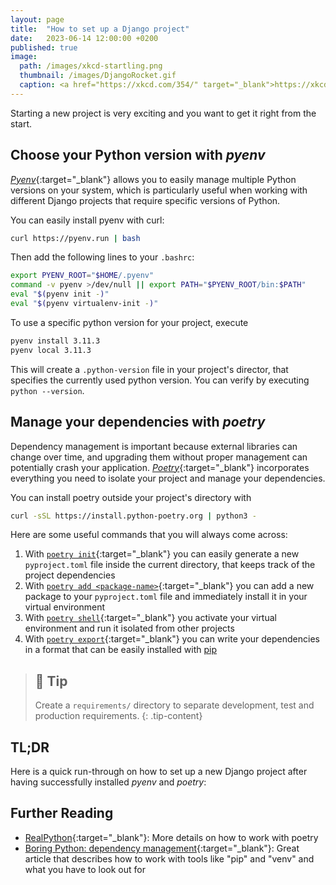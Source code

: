 ```yaml
---
layout: page
title:  "How to set up a Django project"
date:   2023-06-14 12:00:00 +0200
published: true
image: 
  path: /images/xkcd-startling.png
  thumbnail: /images/DjangoRocket.gif
  caption: <a href="https://xkcd.com/354/" target="_blank">https://xkcd.com/354/</a>
---
```


Starting a new project is very exciting and you want to get it right from the start.

## Choose your Python version with *pyenv*

[*Pyenv*][pyenv-install]{:target="_blank"} allows you to easily manage multiple Python versions on your system, which is particularly useful when working with different Django projects that require specific versions of Python. 

You can easily install pyenv with curl:

```bash
curl https://pyenv.run | bash
```

Then add the following lines to your `.bashrc`:

```bash
export PYENV_ROOT="$HOME/.pyenv"
command -v pyenv >/dev/null || export PATH="$PYENV_ROOT/bin:$PATH"
eval "$(pyenv init -)"
eval "$(pyenv virtualenv-init -)"
```

To use a specific python version for your project, execute

```bash
pyenv install 3.11.3
pyenv local 3.11.3
```

This will create a `.python-version` file in your project's director, that specifies the currently used python version.
You can verify by executing `python --version`.

## Manage your dependencies with *poetry*

Dependency management is important because external libraries can change over time, and upgrading them without proper management can potentially crash your application.
[*Poetry*][poetry-install]{:target="_blank"} incorporates everything you need to isolate your project and manage your dependencies.

You can install poetry outside your project's directory with

```bash
curl -sSL https://install.python-poetry.org | python3 -
```

Here are some useful commands that you will always come across:

1. With [`poetry init`][poetry-init]{:target="_blank"} you can easily generate a new `pyproject.toml` file inside the current directory, that keeps track of the project dependencies
2. With [`poetry add <package-name>`][poetry-add]{:target="_blank"} you can add a new package to your `pyproject.toml` file and immediately install it in your virtual environment
3. With [`poetry shell`][poetry-shell]{:target="_blank"} you activate your virtual environment and run it isolated from other projects
4. With [`poetry export`][poetry-export]{:target="_blank"} you can write your dependencies in a format that can be easily installed with [pip][pip]

> ## 🤫 Tip
> Create a `requirements/` directory to separate development, test and production requirements.
{: .tip-content}

## TL;DR

Here is a quick run-through on how to set up a new Django project after having successfully installed *pyenv* and *poetry*:

<script src="https://gist.github.com/movileanuv/56fcce4d2351ab096cbd10e97211782f.js"></script>

## Further Reading

* [RealPython][1]{:target="_blank"}: More details on how to work with poetry
* [Boring Python: dependency management][2]{:target="_blank"}: Great article that describes how to work with tools like "pip" and "venv" and what you have to look out for



[1]: https://realpython.com/dependency-management-python-poetry/
[2]: https://www.b-list.org/weblog/2022/may/13/boring-python-dependencies/
[pip]: https://pip.pypa.io/en/stable/installation/
[poetry-install]: https://python-poetry.org/docs/#installation
[poetry-init]: https://python-poetry.org/docs/cli/#init
[poetry-add]: https://python-poetry.org/docs/cli/#add
[poetry-shell]: https://python-poetry.org/docs/cli/#shell
[poetry-export]: https://python-poetry.org/docs/cli/#export
[venv-in-docker]: https://www.b-list.org/weblog/2022/may/13/boring-python-dependencies/#:~:text=And%20even%20if%20you%E2%80%99re%20deploying%20in%20a%20container%20which%20you%20know%20has%20only%20one%20Python%20interpreter%20in%20it%2C%20I%20still%20urge%20you%20to%20create%20a%20virtual%20environment%20inside%20it%20anyway
[pyenv-install]: https://github.com/pyenv/pyenv#installation
[pyenv-docs]: https://github.com/pyenv/pyenv
